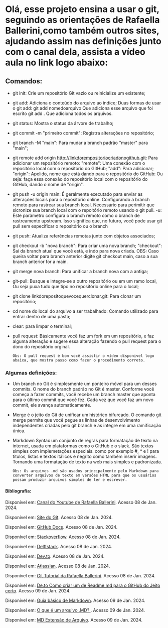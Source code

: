 # Olá, esse projeto ensina a usar o git, seguindo as orientações de Rafaella Ballerini,como também outros sites, ajudando assim nas definições junto com o canal dela, assista a vídeo aula no link  logo abaixo:

## Comandos:
* git init: Crie um repositório Git vazio ou reinicialize um existente;
* git add: Adiciona o conteúdo do arquivo ao índice;
    Duas formas de usar o git add:
     git add nomedoarquivo
      Que adiciona esse arquivo que foi escrito
     git add .
      Que adiciona todos os arquivos.  
* git status: Mostra o status da árvore de trabalho;
* git commit -m "primeiro commit": Registra alterações no repositório;
* git branch -M "main": Para mudar a branch padrão "master" para "main";
* git remote add origin http://linkdorempositoriocriadonogithub.git: Para adicionar um repositório remoto:
    "remote": Uma conexão com o repositório local com o repositório do GitHub;
    "add": Para adicionar;
    "origin": Apelido, nome que está dando para o repositório do GitHub: Ou seja: faça essa conexão do repositório local com o repositório do GitHub, dando o nome de "origin".
* git push -u origin main: É geralmente executado para enviar as alterações locais para o repositório online. Configurando a branch remoto para rastrear sua branch local. Necessário para perimitir que sicronize sua branch local com o repoitório remoto usando o git pull.
    -u: Este parâmetro configura o branch remoto como o branch de rastreamento upstream. Isso significa que, no futuro, você pode usar git pull sem especificar o repositório ou o branch
* git push: Atualiza referências remotas junto com objetos associados;
* git checkout -b "nova branch": Para criar uma nova branch;
    "checkout": Sai da branch atual que você está, e indo para nova criada.
    OBS: Caso queira voltar para branch anterior digite git checkout main, caso a sua branch anterior for a main.
* git merge nova branch: Para unificar a branch nova com a antiga;
* git-pull: Busque e integre-se a outro repositório ou em um ramo local, Ou seja puxa tudo que tipo no repositório online para o local;

* git clone linkdorepositoquevocequerclonar.git: Para clonar um repositório;
* cd nome do local do arquivo a ser trabalhado: Comando utilizado para entrar dentro de uma pasta;
* clear: para limpar o terminal;
* pull request: Básicamente você faz um fork em um repositório, e faz alguma alteração e sugere essa alteração fazendo o pull request para o dono do repositório orginal.

      Obs: O pull request é bom você assistir o vídeo dísponivel logo abaixa, que mostra passo como fazer o procedimento correto.

### Algumas definições:
* Um branch no Git é simplesmente um ponteiro móvel para um desses commits. O nome do branch padrão no Git é master. Conforme você começa a fazer commits, você recebe um branch master que aponta para o último commit que você fez. Cada vez que você faz um novo commit, ele avança automaticamente.

* Merge é o jeito do Git de unificar um histórico bifurcado. O comando git merge permite que você pegue as linhas de desenvolvimento independentes criadas pelo git branch e as integre em uma ramificação única.

* Markdown Syntax um conjunto de regras para formatação de texto na internet, usada em plataformas como o GitHub e o slack. São textos simples com implemetações especiais. como por exemplo #, * e ! para titulos, listas e textos itálicos e negrito como também inserir imagens. Tornando uma formatação de texto na web mais simples e padronizada.

      Obs: Os arquivos .md são usados principalmente pelo Markdown para converter arquivos de texto em versões HTML para que os usuários possam produzir arquivos simples de ler e escrever.

#### Bibliografia:
Disponível em: [Canal do Youtube de Rafaella Ballerini](https://www.youtube.com/watch?v=UBAX-13g8OM&ab_channel=RafaellaBallerini). Acesso 08 de Jan. 2024.

Disponível em: [Site do Git](https://git-scm.com/book/pt-br/v2/Branches-no-Git-Branches-em-poucas-palavras#:~:text=O%20nome%20do%20branch%20padr%C3%A3o,novo%20commit%2C%20ele%20avan%C3%A7a%20automaticamente.&text=O%20branch%20'%60%20master%20'',n%C3%A3o%20%C3%A9%20um%20branch%20especial). Acesso 08 de Jan. 2024.

Disponível em: [GitHub Docs](https://docs.github.com/pt/get-started/using-git/pushing-commits-to-a-remote-repository). Acesso 08 de Jan. 2024.

Disponível em: [Stackoverflow](https://stackoverflow.com/questions/5697750/what-exactly-does-the-u-do-git-push-u-origin-master-vs-git-push-origin-ma). Acesso 08 de Jan. 2024.

Disponível em: [Delftstack](https://www.delftstack.com/howto/git/git-push-origin-master/). Acesso 08 de Jan. 2024.

Disponível em: [Dev.to](https://dev.to/gabriellend/this-one-thing-helped-me-understand-git-commands-940). Acesso 08 de Jan. 2024.

Disponível em: [Atlassian](https://www.atlassian.com/br/git/tutorials/using-branches/git-merge). Acesso 08 de Jan. 2024.

Disponível em: [Git Tutorial da Rafaella Ballerini](https://github.com/rafaballerini/GitTutorial?tab=readme-ov-file). Acesso 08 de Jan. 2024.

Disponível em: [De.to Como criar um de Readme.md para o GitHub do Jeito certo](https://dev.to/guilhermemanzano/como-criar-um-readme-md-para-o-github-do-jeito-certo-2lgg). Acesso 09 de Jan. 2024.

Disponível em: [Guia básico de Markdown](https://docs.pipz.com/central-de-ajuda/learning-center/guia-basico-de-markdown#open). Acesso 09 de Jan. 2024.

Disponível em: [O que é um arquivo .MD?
](https://www.collectiveray.com/pt/extens%C3%A3o-de-arquivo-markdown-md). Acesso 09 de Jan. 2024.

Disponível em: [MD Extensão de Arquivo](https://ficheiros.com.br/extensao/md/). Acesso 09 de Jan. 2024.
